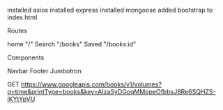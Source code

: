 installed axios
installed express
installed mongoose
added bootstrap to index.html

Routes
<!-- --------------------------------- -->
home "/"
Search "/books"
Saved "/books:id"

Components
<!-- ========================== -->
Navbar
Footer
Jumbotron


<!-- Google API -->
GET https://www.googleapis.com/books/v1/volumes?q=time&printType=books&key=AIzaSyDGoqMMopeOfbbsJ8Re6SQHZS-lKYtYpVU